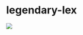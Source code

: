 # legendary-lex

<a href="https://azuredeploy.net/
   repository=https://github.com/codePrincess/resizingService"
   target="_blank">
   <img src="http://azuredeploy.net/deploybutton.png"/>
</a>
